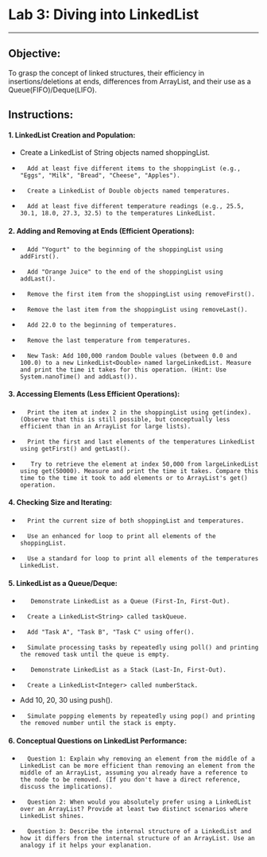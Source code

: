 # Lab 3: Diving into LinkedList 
________________________________________
## Objective: 
To grasp the concept of linked structures, their efficiency in insertions/deletions at ends, 
differences from ArrayList, and their use as a Queue(FIFO)/Deque(LIFO).
## Instructions:
#### 1.	LinkedList Creation and Population:
*	Create a LinkedList of String objects named shoppingList.
*		Add at least five different items to the shoppingList (e.g., "Eggs", "Milk", "Bread", "Cheese", "Apples").
*		Create a LinkedList of Double objects named temperatures.
*		Add at least five different temperature readings (e.g., 25.5, 30.1, 18.0, 27.3, 32.5) to the temperatures LinkedList.
#### 2.	Adding and Removing at Ends (Efficient Operations):
*		Add "Yogurt" to the beginning of the shoppingList using addFirst().
*		Add "Orange Juice" to the end of the shoppingList using addLast().
*		Remove the first item from the shoppingList using removeFirst().
*		Remove the last item from the shoppingList using removeLast().
*		Add 22.0 to the beginning of temperatures.
*		Remove the last temperature from temperatures.
*		New Task: Add 100,000 random Double values (between 0.0 and 100.0) to a new LinkedList<Double> named largeLinkedList. Measure and print the time it takes for this operation. (Hint: Use System.nanoTime() and addLast()).
#### 3.	Accessing Elements (Less Efficient Operations):
*		Print the item at index 2 in the shoppingList using get(index). (Observe that this is still possible, but conceptually less efficient than in an ArrayList for large lists).
*		Print the first and last elements of the temperatures LinkedList using getFirst() and getLast().
*		 Try to retrieve the element at index 50,000 from largeLinkedList using get(50000). Measure and print the time it takes. Compare this time to the time it took to add elements or to ArrayList's get() operation.
#### 4.	Checking Size and Iterating:
*		Print the current size of both shoppingList and temperatures.
*		Use an enhanced for loop to print all elements of the shoppingList.
*		Use a standard for loop to print all elements of the temperatures LinkedList.
#### 5.	LinkedList as a Queue/Deque:
*		 Demonstrate LinkedList as a Queue (First-In, First-Out).
*		Create a LinkedList<String> called taskQueue.
*		Add "Task A", "Task B", "Task C" using offer().
*		Simulate processing tasks by repeatedly using poll() and printing the removed task until the queue is empty.
*		 Demonstrate LinkedList as a Stack (Last-In, First-Out).
*		Create a LinkedList<Integer> called numberStack.
*	Add 10, 20, 30 using push().
*		Simulate popping elements by repeatedly using pop() and printing the removed number until the stack is empty.
#### 6.	Conceptual Questions on LinkedList Performance:
*		Question 1: Explain why removing an element from the middle of a LinkedList can be more efficient than removing an element from the middle of an ArrayList, assuming you already have a reference to the node to be removed. (If you don't have a direct reference, discuss the implications).
*		Question 2: When would you absolutely prefer using a LinkedList over an ArrayList? Provide at least two distinct scenarios where LinkedList shines.
*		Question 3: Describe the internal structure of a LinkedList and how it differs from the internal structure of an ArrayList. Use an analogy if it helps your explanation.

